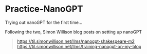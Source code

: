 # Practice-NanoGPT
 Trying out nanoGPT for the first time...

Following the two, Simon Willison blog posts on setting up nanoGPT
> https://til.simonwillison.net/llms/nanogpt-shakespeare-m2
> https://til.simonwillison.net/llms/training-nanogpt-on-my-blog
